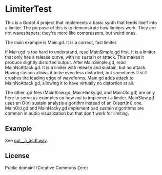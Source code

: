 # LimiterTest
This is a Godot 4 project that implements a basic synth that feeds itself into a limiter. The purpose of this is to demonstrate how limiters work. They are not waveshapers; they're more like compressors, but weird ones.

The main example is Main.gd. It is a correct, fast limiter.

If Main.gd is too hard to understand, read MainSimple.gd first. It is a limiter that only has a release curve, with no sustain or attack. This makes it produce slightly distorted output. After MainSimple.gd, read MainNoAttack.gd. It is a limiter with release and sustain, but no attack. Having sustain allows it to be even less distorted, but sometimes it still crushes the leading edge of waveforms. Main.gd adds attack to MainNoAttack.gd, allowing it to have virtually no distortion at all.

The other .gd files (MainSlow.gd, MainHacky.gd, and MainOld.gd) are only here to serve as examples on how *not* to implement a limiter. MainSlow.gd uses an O(n) sustain analysis algorithm instead of an O(sqrt(n)) one. MainOld.gd and MainHacky.gd implement bad sustain algorithms are common in audio visualization but that don't work for limiting.

## Example

See [out__a_asdf.wav](out__a_asdf.wav).

## License

Public domain! (Creative Commons Zero)
